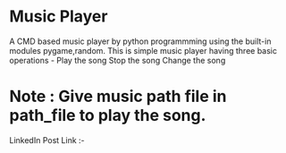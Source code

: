 # Music Player

A CMD based music player by python programmming using the built-in modules pygame,random.
This is simple music player having three basic operations - 
Play the song
Stop the song
Change the song

# Note : Give music path file in path_file to play the song.

LinkedIn Post Link :-


